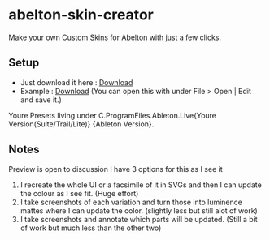 # abelton-skin-creator
Make your own Custom Skins for Abelton with just a few clicks.

## Setup
- Just download it here : [Download](https://github.com/JWLMT88/abelton-skin-creator/releases/download/alpha/ACS.zip)
- Example : [Download](https://github.com/JWLMT88/abelton-skin-creator/releases/download/alpha/DaemonChills.ask) (You can open this with under File > Open | Edit and save it.)

Youre Presets living under C.ProgramFiles.Ableton.Live{Youre Version(Suite/Trail/Lite)} {Ableton Version}.
## Notes

Preview is open to discussion I have 3 options for this as I see it

1. I recreate the whole UI or a facsimile of it in SVGs and then I can update the colour as I see fit. (Huge effort)
2. I take screenshots of each variation and turn those into luminence mattes where I can update the color. (slightly less but still alot of work)
3. I take screenshots and annotate which parts will be updated. (Still a bit of work but much less than the other two)
